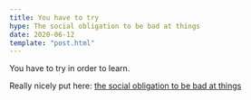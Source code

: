 ```yaml
---
title: You have to try
hype: The social obligation to be bad at things
date: 2020-06-12
template: "post.html"
---
```


You have to try in order to learn.

Really nicely put here: [the social obligation to be bad at things](https://notebook.drmaciver.com/posts/2020-02-29-10:30.html)
